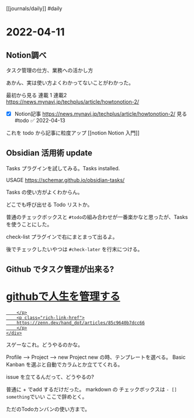 [[journals/daily]]  #daily

# 2022-04-11

## Notion調べ

タスク管理の仕方、業務への活かし方

あかん、実は使い方よくわかってないことがわかった。

最初から見る
連載 1
連載2 https://news.mynavi.jp/techplus/article/howtonotion-2/

- [x] Notion記事 https://news.mynavi.jp/techplus/article/howtonotion-2/ 見る #todo ✅ 2022-04-13

これを todo から記事に粒度アップ
[[notion  Notion 入門]]

## Obsidian 活用術 update
Tasks プラグインを試してみる。Tasks installed.

USAGE https://schemar.github.io/obsidian-tasks/

Tasks の使い方がよくわからん。

どこでも呼び出せる Todo リストか。

普通のチェックボックスと ```#todo```の組み合わせが一番楽かなと思ったが、Tasks を使うことにした。



check-list プラグインで右にまとまって出るよ。

後でチェックしたいやつは ```#check-later``` を行末につける。



## Github でタスク管理が出来る?

<div class="rich-link-card-container"><a class="rich-link-card" href="https://zenn.dev/hand_dot/articles/85c9640b7dcc66" target="_blank">
	<div class="rich-link-image-container">
		<div class="rich-link-image" style="background-image: url('https://res.cloudinary.com/zenn/image/upload/s--29ccX-we--/co_rgb:222%2Cg_south_west%2Cl_text:notosansjp-medium.otf_37_bold:Kyohei%2520Fukuda%2Cx_203%2Cy_98/c_fit%2Cco_rgb:222%2Cg_north_west%2Cl_text:notosansjp-medium.otf_80_bold:github%25E3%2581%25A7%25E4%25BA%25BA%25E7%2594%259F%25E3%2582%2592%25E7%25AE%25A1%25E7%2590%2586%25E3%2581%2599%25E3%2582%258B%2Cw_1010%2Cx_90%2Cy_100/g_south_west%2Ch_90%2Cl_fetch:aHR0cHM6Ly9saDMuZ29vZ2xldXNlcmNvbnRlbnQuY29tL2EtL0FPaDE0R2k3RnpjRlo4SzZVcWR2a2JrMVpLWnhhSTVvNTgybk1CLXJlTmFTOFE9czk2LWM=%2Cr_max%2Cw_90%2Cx_87%2Cy_72/v1627274783/default/og-base_z4sxah.png')">
	</div>
	</div>
	<div class="rich-link-card-text">
		<h1 class="rich-link-card-title">githubで人生を管理する</h1>
		<p class="rich-link-card-description">
		
		</p>
		<p class="rich-link-href">
		https://zenn.dev/hand_dot/articles/85c9640b7dcc66
		</p>
	</div>
</a></div>

スゲーなこれ。どうやるのかな。

Profile --> Project --> new Project 
new の時、テンプレートを選べる。
Basic Kanban を選ぶと自動でカラムとか立ててくれる。

issue を立てるんだって、どうやるの?

普通に + でadd するだけだった。
markdown の チェックボックスは ```- [] something```でいい
ここで辞めとく。

ただのTodoカンバンの使い方まで。
